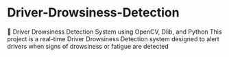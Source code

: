 # Driver-Drowsiness-Detection
🚗 Driver Drowsiness Detection System using OpenCV, Dlib, and Python This project is a real-time Driver Drowsiness Detection system designed to alert drivers when signs of drowsiness or fatigue are detected
